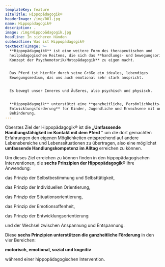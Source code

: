 ```yaml
---
templateKey: feature
siteTitle: Hippopädagogik®
headerImage: /img/001.jpg
name: Hippopädagogik®
description: .
image: /img/Hippopädagogik.jpg
headline: In sicheren Händen
subheadline: Was ist Hippopädagogik®
textNextToImage: >-
  **Hippopädagogik®** ist eine weitere Form des therapeutischen und
  heilpädagogischen Reitens, die sich das **handlungs- und bewegungsorinterte
  Konzept der Psychomotorik/Motopädagogik** zu eigen macht. 


  Das Pferd ist hierfür durch seine Größe ein ideales, lebendiges
  Bewegungsmedium, das uns auch emotional sehr stark anspricht. 


  Es bewegt unser Inneres und Äußeres, also psychisch und physisch. 


  **Hippopädagogik** unterstützt eine **ganzheitliche, Persönlichkeits- und
  Entwicklungsförderung** für Kinder, Jugendliche und Erwachsene mit und ohne
  Behinderung.
---
```

Oberstes Ziel der Hippopädagogik® ist die **„Umfassende Handlungsfähigkeit im Kontakt mit dem Pferd “** um die dort gemachten Erfahrungen den eigenen Möglichkeiten entsprechend auf andere Lebensbereiche und Lebenssituationen zu übertragen, also eine möglichst **umfassende Handlungskompetenz im Alltag** erreichen zu können. 

Um dieses Ziel erreichen zu können finden in den hippopädagogischen Interventionen, die **sechs Prinzipien der Hippopädagogik®** ihre Anwendung:

das Prinzip der Selbstbestimmung und Selbsttätigkeit, 

das Prinzip der Individuellen Orientierung, 

das Prinzip der Situationsorientierung, 

das Prinzip der Emotionsoffenheit,

das Prinzip der Entwicklungsorientierung 

und der Wechsel zwischen Anspannung und Entspannung. 



Diese **sechs Prinzipien unterstützen die ganzheitliche Förderung** in den vier Bereichen: 

**motorisch, emotional, sozial und kognitiv** 

während einer hippopädagogischen Intervention.
